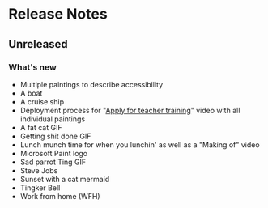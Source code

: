 # Release Notes

## Unreleased

### What's new

- Multiple paintings to describe accessibility
- A boat
- A cruise ship
- Deployment process for "[Apply for teacher training](https://github.com/DFE-Digital/apply-for-postgraduate-teacher-training)" video with all individual paintings
- A fat cat GIF
- Getting shit done GIF
- Lunch munch time for when you lunchin' as well as a "Making of" video
- Microsoft Paint logo
- Sad parrot Ting GIF
- Steve Jobs
- Sunset with a cat mermaid
- Tingker Bell
- Work from home (WFH)
